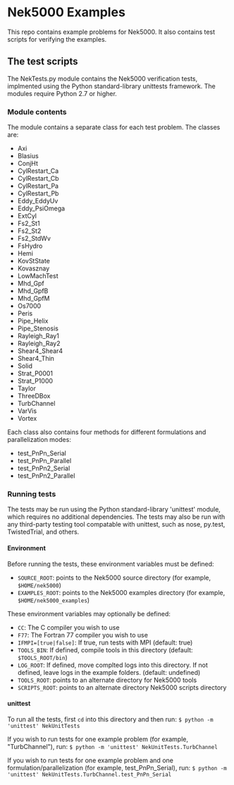Nek5000 Examples
================

This repo contains example problems for Nek5000.  It also contains test scripts
for verifying the examples.

The test scripts
----------------

The NekTests.py module contains the Nek5000 verification tests, implmented 
using the Python standard-library unittests framework.  The modules require 
Python 2.7 or higher.

### Module contents

The module contains a separate class for each test problem.  The classes are:
* Axi
* Blasius
* ConjHt
* CylRestart_Ca
* CylRestart_Cb
* CylRestart_Pa
* CylRestart_Pb
* Eddy_EddyUv
* Eddy_PsiOmega
* ExtCyl
* Fs2_St1
* Fs2_St2
* Fs2_StdWv
* FsHydro
* Hemi
* KovStState
* Kovasznay
* LowMachTest
* Mhd_Gpf
* Mhd_GpfB
* Mhd_GpfM
* Os7000
* Peris
* Pipe_Helix
* Pipe_Stenosis
* Rayleigh_Ray1
* Rayleigh_Ray2
* Shear4_Shear4
* Shear4_Thin
* Solid
* Strat_P0001
* Strat_P1000
* Taylor
* ThreeDBox
* TurbChannel
* VarVis
* Vortex

Each class also contains four methods for different formulations and
parallelization modes:
* test_PnPn_Serial
* test_PnPn_Parallel
* test_PnPn2_Serial
* test_PnPn2_Parallel

### Running tests

The tests may be run using the Python standard-library 'unittest' module, which
requires no additional dependencies.  The tests may also be run with any
third-party testing tool compatable with unittest, such as nose, py.test,
TwistedTrial, and others.  

#### Environment

Before running the tests, these environment variables must be defined:

* `SOURCE_ROOT`: points to the Nek5000 source directory (for example, 
  `$HOME/nek5000`)
* `EXAMPLES_ROOT`: points to the Nek5000 examples directory (for example,
  `$HOME/nek5000_examples`)

These environment variables may optionally be defined:
* `CC`: The C compiler you wish to use
* `F77`: The Fortran 77 compiler you wish to use
* `IFMPI=[true|false]`: If true, run tests with MPI (default: true)
* `TOOLS_BIN`: If defined, compile tools in this directory (default: `$TOOLS_ROOT/bin`)
* `LOG_ROOT`: If defined, move complted logs into this directory.  If not defined,
  leave logs in the example folders.  (default: undefined)
* `TOOLS_ROOT`: points to an alternate directory for Nek5000 tools
* `SCRIPTS_ROOT`: points to an alternate directory Nek5000 scripts directory

#### unittest

To run all the tests, first `cd` into this directory and then run:
`$ python -m 'unittest' NekUnitTests`

If you wish to run tests for one example problem (for example, "TurbChannel"), run:
`$ python -m 'unittest' NekUnitTests.TurbChannel`

If you wish to run tests for one example problem and one
formulation/parallelization (for example, test_PnPn_Serial), run:
`$ python -m 'unittest' NekUnitTests.TurbChannel.test_PnPn_Serial`
